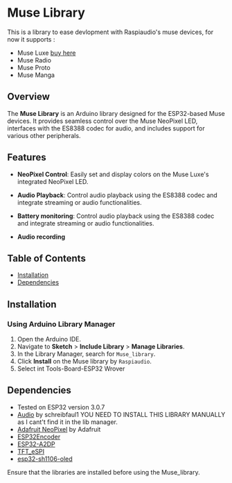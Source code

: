 # Muse Library
This is a library to ease devlopment with Raspiaudio's muse devices, for now it supports :
- Muse Luxe [buy here](https://raspiaudio.com/product/esp-muse-luxe)
- Muse Radio 
- Muse Proto 
- Muse Manga
  

## Overview

The **Muse Library** is an Arduino library designed for the ESP32-based Muse devices. It provides seamless control over the Muse  NeoPixel LED, interfaces with the ES8388 codec for audio, and includes support for various other peripherals. 

## Features

- **NeoPixel Control**: Easily set and display colors on the Muse Luxe's integrated NeoPixel LED.
- **Audio Playback**: Control audio playback using the ES8388 codec and integrate streaming or audio functionalities.
- **Battery monitoring**: Control audio playback using the ES8388 codec and integrate streaming or audio functionalities.

- **Audio recording**

## Table of Contents

- [Installation](#installation)
- [Dependencies](#dependencies)


## Installation

### Using Arduino Library Manager

1. Open the Arduino IDE.
2. Navigate to **Sketch** > **Include Library** > **Manage Libraries**.
3. In the Library Manager, search for `Muse_library`.
4. Click **Install** on the Muse library by `Raspiaudio`.
5. Select int Tools-Board-ESP32 Wrover


## Dependencies
- Tested on ESP32 version 3.0.7
- [Audio](https://github.com/schreibfaul1/ESP32-audioI2S) by schreibfaul1 YOU NEED TO INSTALL THIS LIBRARY MANUALLY as I cant't find it in the lib manager.
- [Adafruit NeoPixel](https://github.com/adafruit/Adafruit_NeoPixel) by Adafruit
- [ESP32Encoder](https://github.com/madhephaestus/ESP32Encoder)
- [ESP32-A2DP](https://github.com/pschatzmann/ESP32-A2DP)
- [TFT_eSPI](https://github.com/Bodmer/TFT_eSPI)
- [esp32-sh1106-oled](https://github.com/davidperrenoud/Adafruit_SH1106)


Ensure that the libraries are installed before using the Muse_library.



